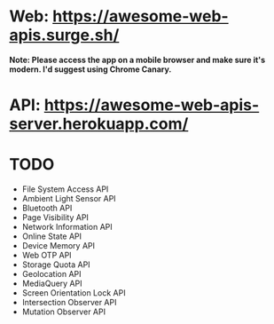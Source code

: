 # Web: https://awesome-web-apis.surge.sh/
**Note: Please access the app on a mobile browser and make sure it's modern. I'd suggest using Chrome Canary.**

# API: https://awesome-web-apis-server.herokuapp.com/

# TODO
- File System Access API
- Ambient Light Sensor API
- Bluetooth API
- Page Visibility API
- Network Information API 
- Online State API
- Device Memory API
- Web OTP API
- Storage Quota API
- Geolocation API
- MediaQuery API
- Screen Orientation Lock API
- Intersection Observer API
- Mutation Observer API
